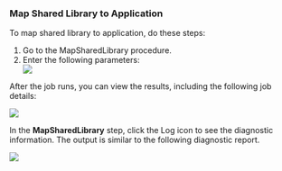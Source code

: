 <h3>Map Shared Library to Application</h3>
                <p>To map shared library to application, do these steps:</p>
                <ol>
                    <li>Go to the MapSharedLibrary procedure. </li>
                    <li> Enter the following parameters: </li><img src="../../plugins/EC-WebSphere/images/MapSharedLibrary/EC-WebSphereMapSharedLibrary2.png" />
                </ol>
                <p>After the job runs, you can view the results, including the following job details:</p>
                <img src="../../plugins/EC-WebSphere/images/MapSharedLibrary/EC-WebSphereMapSharedLibrary3.png" />
                <p>In the <b>MapSharedLibrary</b> step, click the Log icon
                to see the diagnostic information. The output is similar to
                the following diagnostic
                report.</p>
                <img src="../../plugins/EC-WebSphere/images/MapSharedLibrary/EC-WebSphereMapSharedLibrary4.png" />